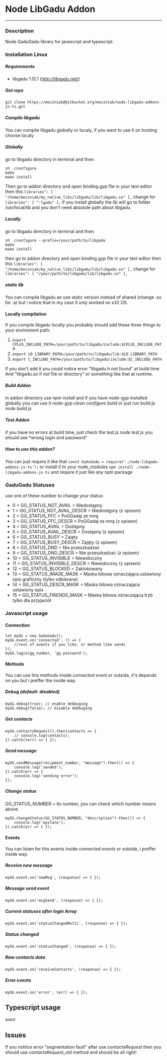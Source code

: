 # Node LibGadu Addon
 - - - -
### Description
Node GaduGadu library for javascript and typescript.

### Installation Linux
##### Requirements
* libgadu 1.12.1 (http://libgadu.net/)
##### Get repo
``git clone https://moczniak@bitbucket.org/moczniak/node-libgadu-addons-js-ts.git``
##### Compile libgadu
You can compile libgadu globally or localy, if you want to use it on hosting choose localy

##### Globally
go to libgadu directory in terminal and then:
```
sh ./configure
make
make install 
```
Then go to addon directory and open binding.gyp file in your text editor then this
``libraries": [ "/home/moczniak/my_native_libs/libgadu/lib/libgadu.so" ],``
change for 
``libraries": [ "-lgadu" ],``
if you install globally the lib will go to folder /usr/local/lib and you don't need absolute path about libgadu.

##### Locally
go to libgadu directory in terminal and then:
```
sh ./configure --prefix=/your/path/to/libgadu
make
make install
```
then go to addon directory and open binding.gyp file in your text editor then this
``libraries": [ "/home/moczniak/my_native_libs/libgadu/lib/libgadu.so" ],``
change for 
``libraries": [ "/your/path/to/libgadu/lib/libgadu.so" ],``

##### static lib
You can compile libgadu an use static version instead of shared (change .so for .a) but i notice that in my case it only worked on x32 OS.

#### Locally compilation
If you compile libgadu locally you probably should add these three things to your enviroment path:
1. ``export CPLUS_INCLUDE_PATH=/your/path/to/libgadu/include:$CPLUS_INCLUDE_PATH``
2. ``export LD_LIBRARY_PATH=/your/path/to/libgadu/lib:$LD_LIBRARY_PATH``
3. ``export C_INCLUDE_PATH=/your/path/to/libgadu/include:$C_INCLUDE_PATH``

If you don't add it you could notice error "libgadu.h not found" at build time And "libgadu.so if not file or directory" or something like that at runtime.

##### Build Addon
in addon directory use *npm install* and if you have node-gyp installed globally you can use it *node-gyp clean configure build* or just run build.js *node build.js*

##### Test Addon
if you have no errors at build time, just check the test.js *node test.js* you should see *wrong login and password" 

##### How to use this addon?
You can just require it like that 
``const GaduGadu = require('./node-libgadu-addons-js-ts');``
or install it to your node_modules
``npm install ./node-libgadu-addons-js-ts``
and require it just like any npm package

### GaduGadu Statuses
use one of these number to change your status:
 
* 0 = GG_STATUS_NOT_AVAIL = 	Niedostępny
* 1 = GG_STATUS_NOT_AVAIL_DESCR = 	Niedostępny (z opisem)
* 2 = GG_STATUS_FFC = 	PoGGadaj ze mną
* 3 = GG_STATUS_FFC_DESCR = 	PoGGadaj ze mną (z opisem)
* 4 = GG_STATUS_AVAIL = Dostępny
* 5 = GG_STATUS_AVAIL_DESCR = Dostępny (z opisem)
* 6 = GG_STATUS_BUSY = Zajęty
* 7 = GG_STATUS_BUSY_DESCR = Zajęty (z opisem)
* 8 = GG_STATUS_DND = Nie przeszkadzać
* 9 = GG_STATUS_DND_DESCR = Nie przeszkadzać (z opisem)
* 10 = GG_STATUS_INVISIBLE = 	Niewidoczny
* 11 = GG_STATUS_INVISIBLE_DESCR = Niewidoczny (z opisem)
* 12 = GG_STATUS_BLOCKED = Zablokowany
* 13 = GG_STATUS_IMAGE_MASK = Maska bitowa oznaczająca ustawiony opis graficzny (tylko odbierane)
* 14 = GG_STATUS_DESCR_MASK = Maska bitowa oznaczająca ustawiony opis
* 15 = GG_STATUS_FRIENDS_MASK = Maska bitowa oznaczająca tryb tylko dla przyjaciół

### Javascript usage
#### Connection
```
let myGG = new GaduGadu(); 
myGG.event.on('connected', () => {
    //rest of events if you like, or method like sends
});
myGG.login(gg_number, 'gg password');
```

#### Methods
You can use this methods inside *connected event* or outside, it's depends on you but i preffer the inside way.

##### Debug (default: disabled)
```
myGG.debug(true); // enable debbuging
myGG.debug(false); // disable debbuging
```


##### Get contacts
```
myGG.contactsRequest().then(contacts => {
	// console.log(contacts);
}).catch((err) => { });
```

##### Send message
```
myGG.sendMessage(recipment_number, "message").then(() => {
	console.log('sended');
}).catch(err => { 
    console.log('sending error');
});
```
##### Change status
GG_STATUS_NUMBER = its number, you can check which number means above.
```
myGG.changeStatus(GG_STATUS_NUMBER, "description").then(() => {
	console.log('wyslano');
}).catch(err => { });
```

#### Events
You can listen for this events inside *connected events* or outside, i preffer inside way.

##### Receive new message
```
myGG.event.on('newMsg', (response) => { });
```

##### Message send event
```
myGG.event.on('msgSend', (response) => { });
```

##### Current statuses after login *Array*
```
myGG.event.on('statusChangedMulti', (response) => { });
```
##### Status changed
```
myGG.event.on('statusChanged', (response) => { });
```

##### Raw contacts data
```
myGG.event.on('receiveContacts', (response) => { });
```
##### Error events
```
myGG.event.on('error', (err) => { });
```
## Typescript usage
*soon* 






## Issues
If you nottice error "segmentation fault" after use *contactsRequest* then you should use *contactsRequest_old* method and should be all right!